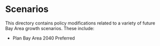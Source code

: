 # Scenarios

This directory contains policy modifications related to a variety of future Bay Area growth scenarios. These include:

* Plan Bay Area 2040 Preferred
